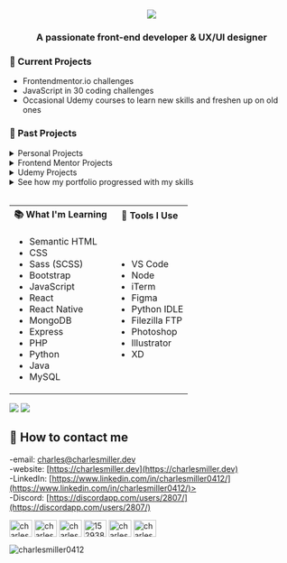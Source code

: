 <h1 align="center"><img src="https://charlesmiller.dev/assets/introLogoDark.png"/></h1>
<h3 align="center">A passionate front-end developer & UX/UI designer</h3>

### :open_file_folder: Current Projects

-   Frontendmentor.io challenges
-   JavaScript in 30 coding challenges
-   Occasional Udemy courses to learn new skills and freshen up on old ones

### :file_folder: Past Projects
<!-- personal projects -->
<details>
<summary>Personal Projects</summary>
<br>
<ul>
<li><a href="https://www.charlesmiller.dev/projectDatabase">Project Database</a></li>
<li><a href="https://github.com/charlesmiller0412/weatherApp">Reactive Weather App</a></li>
<li><a href="https://github.com/charlesmiller0412/reactToDoApp">React ToDo App</a></li>
<li><a href="https://github.com/charlesmiller0412/routeHolden">Route Holden (ASU)</a></li>
<li><a href="https://github.com/charlesmiller0412/wok">Wok (ASU)</a></li>
<li><a href="https://github.com/charlesmiller0412/twotrees">Two Trees (ASU)</a></li>
<li><a href="https://github.com/charlesmiller0412/jsTutorialOne">JS Arrays Tutorial (ASU)</a></li>

<li><a href="https://github.com/charlesmiller0412/jsTutorialTwo">jQuery Tutorial (ASU)</a></li>

</ul>
</details>

<!-- frontend mentor -->
<details>
<summary>Frontend Mentor Projects</summary>
<br>
<ul>
<li><a href="https://github.com/charlesmiller0412/product_preview_component">Product Preview Component</a></li>
<li><a href="https://github.com/charlesmiller0412/insureLanding">Insure Landing Page</a></li>
<li><a href="https://github.com/charlesmiller0412/profileCard">Profile Card</a></li>
<li><a href="https://github.com/charlesmiller0412/expensesChart">Expenses Chart</a></li>
</ul>
</details>

<!-- udemy -->
<details>
<summary>Udemy Projects</summary>
<br>
<ul>
<li><a href="https://github.com/charlesmiller0412/natours">Natours</a></li>
<li><a href="https://github.com/charlesmiller0412/museumOfCandy">Museum of Candy</a></li>
<li><a href="https://github.com/charlesmiller0412/purrfect">Purrfect</a></li>
<li><a href="https://github.com/charlesmiller0412/pattern">Pattern</a></li>
</ul>
</details>

<!-- portfolios -->
<details>
<summary>See how my portfolio progressed with my skills</summary>
<br>
<ul>
<li><a href="https://github.com/charlesmiller0412/charlesmiller.dev-v1">Version 1</a></li>
<li><a href="https://github.com/charlesmiller0412/charlesmiller.dev-v4">Version 4</a></li>
<li><a href="https://github.com/charlesmiller0412/charlesmiller.dev-v5">Version 5</a></li>
<li><a href="https://github.com/charlesmiller0412/charlesmiller.dev-v6">Version 6</a></li>
</ul>
</details>
<br />
<table>
<tr><th>📚 What I'm Learning</th><th>🧰 Tools I Use</th></tr>
<td><ul>
<li>Semantic HTML</li>
<li>CSS</li>
<li>Sass (SCSS)</li>
<li>Bootstrap</li>
<li>JavaScript</li>
<li>React</li>
<li>React Native</li>
<li>MongoDB</li>
<li>Express</li>
<li>PHP</li>
<li>Python</li>
<li>Java</li>
<li>MySQL</li>
</ul></td>
<td><ul>
<li>VS Code</li>
<li>Node</li>
<li>iTerm</li>
<li>Figma</li>
<li>Python IDLE</li>
<li>Filezilla FTP</li>
<li>Photoshop</li>
<li>Illustrator</li>
<li>XD</li>
</ul></td>
</table>
<img src="https://github-readme-stats.vercel.app/api/top-langs/?username=charlesmiller0412&langs_count=10&layout=compact&card_width=500&border_radius=10&bg_color=efefef&text_color=384b52&title_color=12252b">

<img src="https://github-readme-stats.vercel.app/api?username=charlesmiller0412&show_icons=true&include_all_commits=true&bg_color=efefef&title_color=12252b&text_color=384b52&border_radius=10">


## :iphone: How to contact me

-email: [charles@charlesmiller.dev](mailto:charles@charlesmiller.dev)<br />
-website: [https://charlesmiller.dev](https://charlesmiller.dev)<br />
-LinkedIn: [https://www.linkedin.com/in/charlesmiller0412/](https://www.linkedin.com/in/charlesmiller0412/)><br />
-Discord: [https://discordapp.com/users/2807/](https://discordapp.com/users/2807/)
<p align="left">
<a href="https://codepen.io/charlesmiller0412" target="blank"><img align="center" src="https://raw.githubusercontent.com/rahuldkjain/github-profile-readme-generator/master/src/images/icons/Social/codepen.svg" alt="charlesmiller0412" height="30" width="40" /></a>
<a href="https://dev.to/charlesmiller0412" target="blank"><img align="center" src="https://raw.githubusercontent.com/rahuldkjain/github-profile-readme-generator/master/src/images/icons/Social/devto.svg" alt="charlesmiller0412" height="30" width="40" /></a>
<a href="https://linkedin.com/in/charlesmiller0412" target="blank"><img align="center" src="https://raw.githubusercontent.com/rahuldkjain/github-profile-readme-generator/master/src/images/icons/Social/linked-in-alt.svg" alt="charlesmiller0412" height="30" width="40" /></a>
<a href="https://stackoverflow.com/users/15293866" target="blank"><img align="center" src="https://raw.githubusercontent.com/rahuldkjain/github-profile-readme-generator/master/src/images/icons/Social/stack-overflow.svg" alt="15293866" height="30" width="40" /></a>
<a href="https://www.hackerrank.com/charles112" target="blank"><img align="center" src="https://raw.githubusercontent.com/rahuldkjain/github-profile-readme-generator/master/src/images/icons/Social/hackerrank.svg" alt="charles112" height="30" width="40" /></a>
<a href="https://www.leetcode.com/charlesmiller0412" target="blank"><img align="center" src="https://raw.githubusercontent.com/rahuldkjain/github-profile-readme-generator/master/src/images/icons/Social/leet-code.svg" alt="charlesmiller0412" height="30" width="40" /></a>
</p>

<p align="left"> <img src="https://komarev.com/ghpvc/?username=charlesmiller0412&label=Profile%20views&color=0e75b6&style=flat" alt="charlesmiller0412" /> </p>
